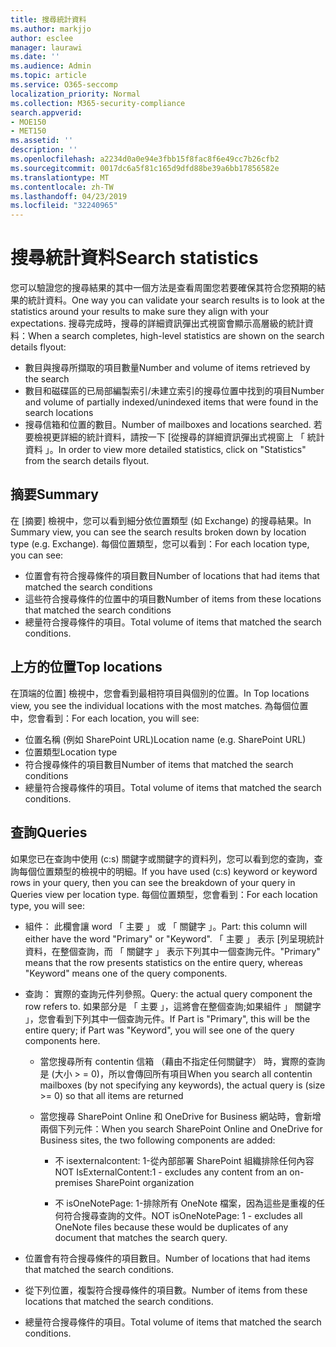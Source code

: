 ```yaml
---
title: 搜尋統計資料
ms.author: markjjo
author: esclee
manager: laurawi
ms.date: ''
ms.audience: Admin
ms.topic: article
ms.service: O365-seccomp
localization_priority: Normal
ms.collection: M365-security-compliance
search.appverid:
- MOE150
- MET150
ms.assetid: ''
description: ''
ms.openlocfilehash: a2234d0a0e94e3fbb15f8fac8f6e49cc7b26cfb2
ms.sourcegitcommit: 0017dc6a5f81c165d9dfd88be39a6bb17856582e
ms.translationtype: MT
ms.contentlocale: zh-TW
ms.lasthandoff: 04/23/2019
ms.locfileid: "32240965"
---
```

# <a name="search-statistics"></a><span data-ttu-id="5076e-102">搜尋統計資料</span><span class="sxs-lookup"><span data-stu-id="5076e-102">Search statistics</span></span>

<span data-ttu-id="5076e-103">您可以驗證您的搜尋結果的其中一個方法是查看周圍您若要確保其符合您預期的結果的統計資料。</span><span class="sxs-lookup"><span data-stu-id="5076e-103">One way you can validate your search results is to look at the statistics around your results to make sure they align with your expectations.</span></span> <span data-ttu-id="5076e-104">搜尋完成時，搜尋的詳細資訊彈出式視窗會顯示高層級的統計資料：</span><span class="sxs-lookup"><span data-stu-id="5076e-104">When a search completes, high-level statistics are shown on the search details flyout:</span></span>
- <span data-ttu-id="5076e-105">數目與搜尋所擷取的項目數量</span><span class="sxs-lookup"><span data-stu-id="5076e-105">Number and volume of items retrieved by the search</span></span>
- <span data-ttu-id="5076e-106">數目和磁碟區的已局部編製索引/未建立索引的搜尋位置中找到的項目</span><span class="sxs-lookup"><span data-stu-id="5076e-106">Number and volume of partially indexed/unindexed items that were found in the search locations</span></span>
- <span data-ttu-id="5076e-107">搜尋信箱和位置的數目。</span><span class="sxs-lookup"><span data-stu-id="5076e-107">Number of mailboxes and locations searched.</span></span>
<span data-ttu-id="5076e-108">若要檢視更詳細的統計資料，請按一下 [從搜尋的詳細資訊彈出式視窗上 「 統計資料 」。</span><span class="sxs-lookup"><span data-stu-id="5076e-108">In order to view more detailed statistics, click on "Statistics" from the search details flyout.</span></span>

## <a name="summary"></a><span data-ttu-id="5076e-109">摘要</span><span class="sxs-lookup"><span data-stu-id="5076e-109">Summary</span></span>

<span data-ttu-id="5076e-110">在 [摘要] 檢視中，您可以看到細分依位置類型 (如 Exchange) 的搜尋結果。</span><span class="sxs-lookup"><span data-stu-id="5076e-110">In Summary view, you can see the search results broken down by location type (e.g. Exchange).</span></span> <span data-ttu-id="5076e-111">每個位置類型，您可以看到：</span><span class="sxs-lookup"><span data-stu-id="5076e-111">For each location type, you can see:</span></span>
- <span data-ttu-id="5076e-112">位置會有符合搜尋條件的項目數目</span><span class="sxs-lookup"><span data-stu-id="5076e-112">Number of locations that had items that matched the search conditions</span></span>
- <span data-ttu-id="5076e-113">這些符合搜尋條件的位置中的項目數</span><span class="sxs-lookup"><span data-stu-id="5076e-113">Number of items from these locations that matched the search conditions</span></span>
- <span data-ttu-id="5076e-114">總量符合搜尋條件的項目。</span><span class="sxs-lookup"><span data-stu-id="5076e-114">Total volume of items that matched the search conditions.</span></span>

## <a name="top-locations"></a><span data-ttu-id="5076e-115">上方的位置</span><span class="sxs-lookup"><span data-stu-id="5076e-115">Top locations</span></span>

<span data-ttu-id="5076e-116">在頂端的位置] 檢視中，您會看到最相符項目與個別的位置。</span><span class="sxs-lookup"><span data-stu-id="5076e-116">In Top locations view, you see the individual locations with the most matches.</span></span> <span data-ttu-id="5076e-117">為每個位置中，您會看到：</span><span class="sxs-lookup"><span data-stu-id="5076e-117">For each location, you will see:</span></span>
- <span data-ttu-id="5076e-118">位置名稱 (例如 SharePoint URL)</span><span class="sxs-lookup"><span data-stu-id="5076e-118">Location name (e.g. SharePoint URL)</span></span>
- <span data-ttu-id="5076e-119">位置類型</span><span class="sxs-lookup"><span data-stu-id="5076e-119">Location type</span></span>
- <span data-ttu-id="5076e-120">符合搜尋條件的項目數目</span><span class="sxs-lookup"><span data-stu-id="5076e-120">Number of items that matched the search conditions</span></span>
- <span data-ttu-id="5076e-121">總量符合搜尋條件的項目。</span><span class="sxs-lookup"><span data-stu-id="5076e-121">Total volume of items that matched the search conditions.</span></span>

## <a name="queries"></a><span data-ttu-id="5076e-122">查詢</span><span class="sxs-lookup"><span data-stu-id="5076e-122">Queries</span></span>

<span data-ttu-id="5076e-123">如果您已在查詢中使用 (c:s) 關鍵字或關鍵字的資料列，您可以看到您的查詢，查詢每個位置類型的檢視中的明細。</span><span class="sxs-lookup"><span data-stu-id="5076e-123">If you have used (c:s) keyword or keyword rows in your query, then you can see the breakdown of your query in Queries view per location type.</span></span> <span data-ttu-id="5076e-124">每個位置類型，您會看到：</span><span class="sxs-lookup"><span data-stu-id="5076e-124">For each location type, you will see:</span></span>

- <span data-ttu-id="5076e-125">組件： 此欄會讓 word 「 主要 」 或 「 關鍵字 」。</span><span class="sxs-lookup"><span data-stu-id="5076e-125">Part: this column will either have the word "Primary" or "Keyword".</span></span> <span data-ttu-id="5076e-126">「 主要 」 表示 [列呈現統計資料，在整個查詢，而 「 關鍵字 」 表示下列其中一個查詢元件。</span><span class="sxs-lookup"><span data-stu-id="5076e-126">"Primary" means that the row presents statistics on the entire query, whereas "Keyword" means one of the query components.</span></span>

- <span data-ttu-id="5076e-127">查詢： 實際的查詢元件列參照。</span><span class="sxs-lookup"><span data-stu-id="5076e-127">Query: the actual query component the row refers to.</span></span> <span data-ttu-id="5076e-128">如果部分是 「 主要 」，這將會在整個查詢;如果組件 」 關鍵字 」，您會看到下列其中一個查詢元件。</span><span class="sxs-lookup"><span data-stu-id="5076e-128">If Part is "Primary", this will be the entire query; if Part was "Keyword", you will see one of the query components here.</span></span>
  
  - <span data-ttu-id="5076e-129">當您搜尋所有 contentin 信箱 （藉由不指定任何關鍵字） 時，實際的查詢是 (大小 > = 0)，所以會傳回所有項目</span><span class="sxs-lookup"><span data-stu-id="5076e-129">When you search all contentin mailboxes (by not specifying any keywords), the actual query is (size >= 0) so that all items are returned</span></span>
  
  - <span data-ttu-id="5076e-130">當您搜尋 SharePoint Online 和 OneDrive for Business 網站時，會新增兩個下列元件：</span><span class="sxs-lookup"><span data-stu-id="5076e-130">When you search SharePoint Online and OneDrive for Business sites, the two following components are added:</span></span>
    
    - <span data-ttu-id="5076e-131">不 isexternalcontent: 1-從內部部署 SharePoint 組織排除任何內容</span><span class="sxs-lookup"><span data-stu-id="5076e-131">NOT IsExternalContent:1 - excludes any content from an on-premises SharePoint organization</span></span>
    
    - <span data-ttu-id="5076e-132">不 isOneNotePage: 1-排除所有 OneNote 檔案，因為這些是重複的任何符合搜尋查詢的文件。</span><span class="sxs-lookup"><span data-stu-id="5076e-132">NOT isOneNotePage: 1 - excludes all OneNote files because these would be duplicates of any document that matches the search query.</span></span>

- <span data-ttu-id="5076e-133">位置會有符合搜尋條件的項目數目。</span><span class="sxs-lookup"><span data-stu-id="5076e-133">Number of locations that had items that matched the search conditions.</span></span>

- <span data-ttu-id="5076e-134">從下列位置，複製符合搜尋條件的項目數。</span><span class="sxs-lookup"><span data-stu-id="5076e-134">Number of items from these locations that matched the search conditions.</span></span>

- <span data-ttu-id="5076e-135">總量符合搜尋條件的項目。</span><span class="sxs-lookup"><span data-stu-id="5076e-135">Total volume of items that matched the search conditions.</span></span>